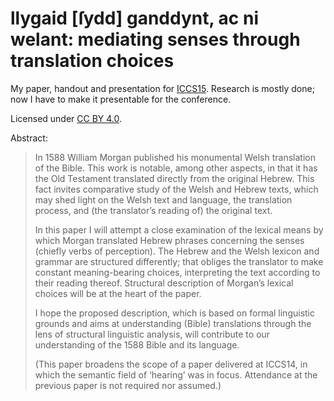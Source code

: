 # llygaid [ſydd] ganddynt, ac ni welant: mediating senses through translation choices

My paper, handout and presentation for [ICCS15](http://www.celticstudiescongress.org/). Research is mostly done; now I have to make it presentable for the conference.

Licensed under [CC BY 4.0](https://creativecommons.org/licenses/by/4.0/).

Abstract:

> In 1588 William Morgan published his monumental Welsh translation of the Bible. This work is notable, among other aspects, in that it has the Old Testament translated directly from the original Hebrew. This fact invites comparative study of the Welsh and Hebrew texts, which may shed light on the Welsh text and language, the translation process, and (the translator’s reading of) the original text.
>
> In this paper I will attempt a close examination of the lexical means by which Morgan translated Hebrew phrases concerning the senses (chiefly verbs of perception). The Hebrew and the Welsh lexicon and grammar are structured differently; that obliges the translator to make constant meaning-bearing choices, interpreting the text according to their reading thereof. Structural description of Morgan’s lexical choices will be at the heart of the paper.
>
> I hope the proposed description, which is based on formal linguistic grounds and aims at understanding (Bible) translations through the lens of structural linguistic analysis, will contribute to our understanding of the 1588 Bible and its language.
>
> (This paper broadens the scope of a paper delivered at ICCS14, in which the semantic field of ‘hearing’ was in focus. Attendance at the previous paper is not required nor assumed.)
